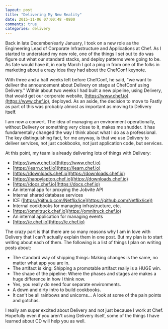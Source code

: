 ```yaml
---
layout: post
title: "Delivering My New Reality"
date: 2015-11-06 07:00:48 -0800
comments: true
categories: delivery
---
```

Back in late December/early January, I took on a new role as the Engineering Lead of Corporate Infrastructure and Applications at Chef. As I started to understand my new role, one of the things I set out to do was figure out what our standard stacks, and deploy patterns were going to be. As fate would have it, in early March I got a ping in from one of the folks in marketing about a crazy idea they had about the ChefConf keynote.

With three and a half weeks left before ChefConf, he said, "we want to deliver the announcement about Delivery on stage at ChefConf using Delivery." Within about two weeks I had built a new pipeline, using Delivery, that would get our corporate website, [https://www.chef.io](https://www.chef.io), deployed. As an aside, the decision to move to Fastly as part of this was probably almost as important as moving to Delivery itself.

I am now a convert. The idea of managing an environment operationally, without Delivery or something very close to it, makes me shudder. It has fundamentally changed the way I think about what I do as a professional. The key distinguishing fact, for me anyway, is that we use Delivery to deliver services, not just cookbooks, not just application code, but services.

At this point, my team is already delivering lots of things with Delivery:
- [https://www.chef.io](https://www.chef.io)
- [https://learn.chef.io](https://learn.chef.io)
- [https://downloads.chef.io](https://downloads.chef.io)
- [https://happylaptop.chef.io](https://downloads.chef.io)
- [https://docs.chef.io](https://docs.chef.io)
- An internal app for proxying the Jobvite API
- Internal shared database services
- ICE ([https://github.com/Netflix/ice](https://github.com/Netflix/ice))
- Internal cookbooks for managing infrastructure, etc.
- [https://omnitruck.chef.io](https://omnitruck.chef.io)
- An internal application for managing events
- [https://e.chef.io](https://e.chef.io)

The crazy part is that there are so many reasons why I am in love with Delivery that I can't actually explain them in one post. But my plan is to start writing about each of them. The following is a list of things I plan on writing posts about:

- The standard way of shipping things: Making changes is the same, no matter what app you are in.
- The artifact is king: Shipping a promotable artifact really is a HUGE win.
- The shape of the pipeline: Where the phases and stages are makes a huge difference in how I think now.
- Yes, you really do need four separate environments.
- A down and dirty intro to build cookbooks.
- It can't be all rainbows and unicorns... A look at some of the pain points and gotchas.

I really am super excited about Delivery and not just because I work at Chef. Hopefully even if you aren't using Delivery itself, some of the things I have learned about CD will help you as well.